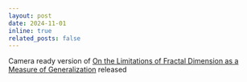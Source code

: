 ```yaml
---
layout: post
date: 2024-11-01
inline: true
related_posts: false
---
```


Camera ready version of [On the Limitations of Fractal Dimension as a Measure of Generalization](https://arxiv.org/abs/2406.02234) released